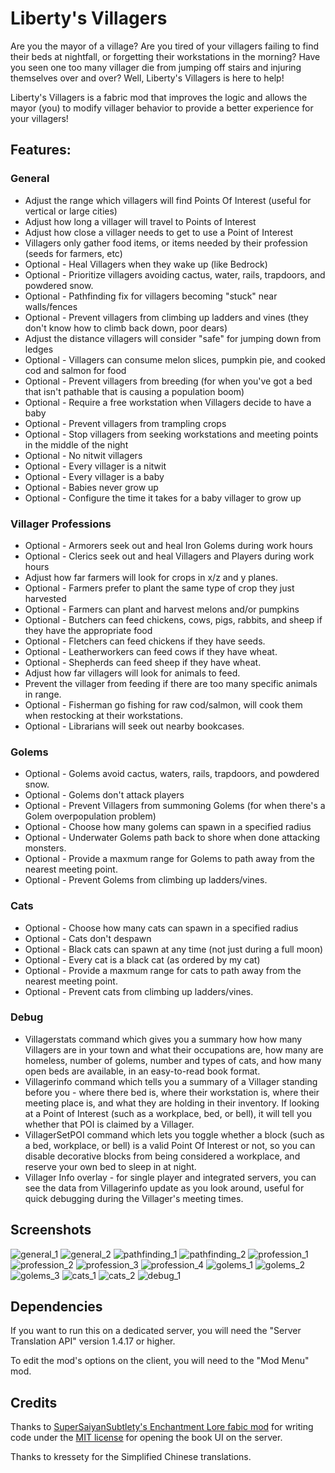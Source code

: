 # Liberty's Villagers

Are you the mayor of a village? Are you tired of your villagers failing to find their beds at nightfall, or forgetting
their workstations in the morning? Have you seen one too many villager die from jumping off stairs and injuring
themselves over and over? Well, Liberty's Villagers is here to help!

Liberty's Villagers is a fabric mod that improves the logic and allows the mayor (you) to modify villager behavior to
provide a better experience for your villagers!

## Features:

### General

* Adjust the range which villagers will find Points Of Interest (useful for vertical or large cities)
* Adjust how long a villager will travel to Points of Interest
* Adjust how close a villager needs to get to use a Point of Interest
* Villagers only gather food items, or items needed by their profession (seeds for farmers, etc)
* Optional - Heal Villagers when they wake up (like Bedrock)
* Optional - Prioritize villagers avoiding cactus, water, rails, trapdoors, and powdered snow.
* Optional - Pathfinding fix for villagers becoming "stuck" near walls/fences
* Optional - Prevent villagers from climbing up ladders and vines (they don't know how to climb back down, poor dears)
* Adjust the distance villagers will consider "safe" for jumping down from ledges
* Optional - Villagers can consume melon slices, pumpkin pie, and cooked cod and salmon for food
* Optional - Prevent villagers from breeding (for when you've got a bed that isn't pathable that is causing a population
  boom)
* Optional - Require a free workstation when Villagers decide to have a baby
* Optional - Prevent villagers from trampling crops
* Optional - Stop villagers from seeking workstations and meeting points in the middle of the night
* Optional - No nitwit villagers
* Optional - Every villager is a nitwit
* Optional - Every villager is a baby
* Optional - Babies never grow up
* Optional - Configure the time it takes for a baby villager to grow up

### Villager Professions

* Optional - Armorers seek out and heal Iron Golems during work hours
* Optional - Clerics seek out and heal Villagers and Players during work hours
* Adjust how far farmers will look for crops in x/z and y planes.
* Optional - Farmers prefer to plant the same type of crop they just harvested
* Optional - Farmers can plant and harvest melons and/or pumpkins
* Optional - Butchers can feed chickens, cows, pigs, rabbits, and sheep if they have the appropriate food
* Optional - Fletchers can feed chickens if they have seeds.
* Optional - Leatherworkers can feed cows if they have wheat.
* Optional - Shepherds can feed sheep if they have wheat.
* Adjust how far villagers will look for animals to feed.
* Prevent the villager from feeding if there are too many specific animals in range.
* Optional - Fisherman go fishing for raw cod/salmon, will cook them when restocking at their workstations.
* Optional - Librarians will seek out nearby bookcases.

### Golems

* Optional - Golems avoid cactus, waters, rails, trapdoors, and powdered snow.
* Optional - Golems don't attack players
* Optional - Prevent Villagers from summoning Golems (for when there's a Golem overpopulation problem)
* Optional - Choose how many golems can spawn in a specified radius
* Optional - Underwater Golems path back to shore when done attacking monsters.
* Optional - Provide a maxmum range for Golems to path away from the nearest meeting point.
* Optional - Prevent Golems from climbing up ladders/vines.

### Cats

* Optional - Choose how many cats can spawn in a specified radius
* Optional - Cats don't despawn
* Optional - Black cats can spawn at any time (not just during a full moon)
* Optional - Every cat is a black cat (as ordered by my cat)
* Optional - Provide a maxmum range for cats to path away from the nearest meeting point.
* Optional - Prevent cats from climbing up ladders/vines.

### Debug

* Villagerstats command which gives you a summary how how many Villagers are in your town and what their occupations
  are, how many are homeless, number of golems, number and types of cats, and how many open beds are available, in an
  easy-to-read book format.
* Villagerinfo command which tells you a summary of a Villager standing before you - where there bed is, where their
  workstation is, where their meeting place is, and what they are holding in their inventory. If looking at a Point of
  Interest (such as a workplace, bed, or bell), it will tell you whether that POI is claimed by a Villager.
* VillagerSetPOI command which lets you toggle whether a block (such as a bed, workplace, or bell) is a valid Point Of
  Interest or not, so you can disable decorative blocks from being considered a workplace, and reserve your own bed to
  sleep in at night.
* Villager Info overlay - for single player and integrated servers, you can see the data from Villagerinfo update as you
  look around, useful for quick debugging during the Villager's meeting times.

## Screenshots
![general_1](https://user-images.githubusercontent.com/56774556/210156131-72da4c82-6416-4b0f-9958-614c5932a1ba.png)
![general_2](https://user-images.githubusercontent.com/56774556/210156132-fcfc03a9-201d-4358-a640-1cdd8ec77e66.png)
![pathfinding_1](https://user-images.githubusercontent.com/56774556/210156136-6cca8449-7cf4-4e93-a7ce-9da19bd77936.png)
![pathfinding_2](https://user-images.githubusercontent.com/56774556/210156137-7d5f7d72-8ec7-4609-ba5d-2f8e3a242f0a.png)
![profession_1](https://user-images.githubusercontent.com/56774556/210156138-ecb9a421-083c-4581-84b5-6e2e04da751e.png)
![profession_2](https://user-images.githubusercontent.com/56774556/210156139-76f1b268-d6cb-473c-9c89-406a8b5c525c.png)
![profession_3](https://user-images.githubusercontent.com/56774556/210156140-c7cb2a03-a88d-4156-997c-0c283aa90f82.png)
![profession_4](https://user-images.githubusercontent.com/56774556/210156141-ae345d5d-4fe0-442c-8b66-13a9ef125ef7.png)
![golems_1](https://user-images.githubusercontent.com/56774556/210156133-8fd42d53-5d7e-447b-a3bf-7f4617026a89.png)
![golems_2](https://user-images.githubusercontent.com/56774556/210156134-45446127-b6a4-419a-b4ee-1d758745745a.png)
![golems_3](https://user-images.githubusercontent.com/56774556/210156135-e530310d-a4e7-4500-a4c5-fbd87bd3c0aa.png)
![cats_1](https://user-images.githubusercontent.com/56774556/210156128-e7ce17ba-35db-48fe-9c2b-90a2a9f7eafb.png)
![cats_2](https://user-images.githubusercontent.com/56774556/210156129-d138e4ff-0d00-4403-b931-cb16e16e9b10.png)
![debug_1](https://user-images.githubusercontent.com/56774556/210156130-71e33651-6a52-4c9c-8172-e60833bb8eeb.png)

## Dependencies

If you want to run this on a dedicated server, you will need the "Server Translation API" version 1.4.17 or higher.

To edit the mod's options on the client, you will need to the "Mod Menu" mod.

## Credits

Thanks to [SuperSaiyanSubtlety's Enchantment Lore fabic mod](https://gitlab.com/supersaiyansubtlety/enchantment_lore)
for writing code under the [MIT license](https://will-lucic.mit-license.org) for opening the book UI on the
server.

Thanks to kressety for the Simplified Chinese translations.